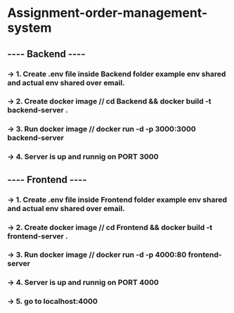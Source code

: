 # Assignment-order-management-system

<!-- Backend -->

## ---- Backend ----  ##
### -> 1. Create .env file inside Backend folder example env shared and actual env shared over email.  ###
### -> 2. Create docker image // cd Backend && docker build -t backend-server . ###
### -> 3. Run docker image // docker run -d -p 3000:3000 backend-server  ###
### -> 4. Server is up and runnig on PORT 3000  ###

<!-- Frontend -->

## ---- Frontend ----  ##
### -> 1. Create .env file inside Frontend folder example env shared and actual env shared over email.  ###
### -> 2. Create docker image // cd Frontend && docker build -t frontend-server . ###
### -> 3. Run docker image // docker run -d -p 4000:80 frontend-server  ###
### -> 4. Server is up and runnig on PORT 4000  ###
### -> 5. go to localhost:4000  ###